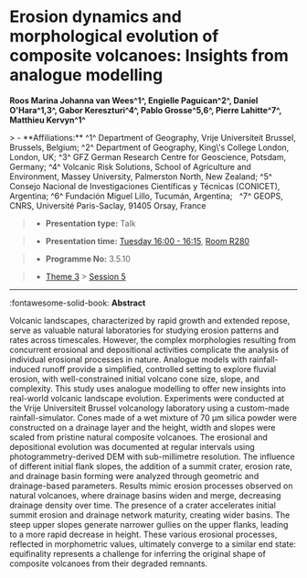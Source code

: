 # Erosion dynamics and morphological evolution of composite volcanoes: Insights from analogue modelling

**Roos Marina Johanna van Wees^1^, Engielle Paguican^2^, Daniel O'Hara^1,3^, Gabor Kereszturi^4^, Pablo Grosse^5,6^, Pierre Lahitte^7^, Matthieu Kervyn^1^**

<!-- more -->> - **Affiliations:** ^1^ Department of Geography, Vrije Universiteit Brussel, Brussels, Belgium; ^2^ Department of Geography, King\'s College London, London, UK; ^3^ GFZ German Research Centre for Geoscience, Potsdam, Germany; ^4^ Volcanic Risk Solutions, School of Agriculture and Environment, Massey University, Palmerston North, New Zealand; ^5^ Consejo Nacional de Investigaciones Científicas y Técnicas (CONICET), Argentina; ^6^ Fundación Miguel Lillo, Tucumán, Argentina;   ^7^ GEOPS, CNRS, Université Paris-Saclay, 91405 Orsay, France  

> - **Presentation type:** Talk

> - **Presentation time:** [Tuesday 16:00 - 16:15](../sessions_comparison.md#__tabbed_2_3), [Room R280](../maps_venue.md#__tabbed_1_1)

> - **Programme No:** 3.5.10

> - [Theme 3](../theme3.md) > [Session 5](../sessions/session-3-5.md)

--- 

:fontawesome-solid-book: **Abstract**

Volcanic landscapes, characterized by rapid growth and extended repose, serve as valuable natural laboratories for studying erosion patterns and rates across timescales. However, the complex morphologies resulting from concurrent erosional and depositional activities complicate the analysis of individual erosional processes in nature. Analogue models with rainfall-induced runoff provide a simplified, controlled setting to explore fluvial erosion, with well-constrained initial volcano cone size, slope, and complexity. This study uses analogue modelling to offer new insights into real-world volcanic landscape evolution.
Experiments were conducted at the Vrije Universiteit Brussel volcanology laboratory using a custom-made rainfall-simulator. Cones made of a wet mixture of 70 µm silica powder were constructed on a drainage layer and the height, width and slopes were scaled from pristine natural composite volcanoes. The erosional and depositional evolution was documented at regular intervals using photogrammetry-derived DEM with sub-millimetre resolution. The influence of different initial flank slopes, the addition of a summit crater, erosion rate, and drainage basin forming were analyzed through geometric and drainage-based parameters.
Results mimic erosion processes observed on natural volcanoes, where drainage basins widen and merge, decreasing drainage density over time. The presence of a crater accelerates initial summit erosion and drainage network maturity, creating wider basins. The steep upper slopes generate narrower gullies on the upper flanks, leading to a more rapid decrease in height. These various erosional processes, reflected in morphometric values, ultimately converge to a similar end state: equifinality represents a challenge for inferring the original shape of composite volcanoes from their degraded remnants.

